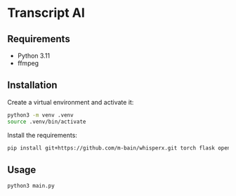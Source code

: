 # Transcript AI

## Requirements

- Python 3.11
- ffmpeg

## Installation

Create a virtual environment and activate it:
```bash
python3 -m venv .venv
source .venv/bin/activate
```

Install the requirements:
```bash
pip install git+https://github.com/m-bain/whisperx.git torch flask openai
```

## Usage

```bash
python3 main.py
```